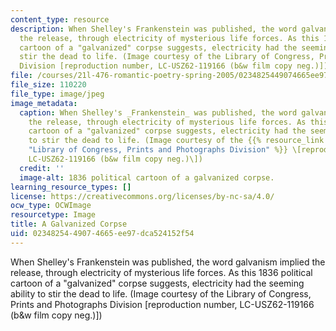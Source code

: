 ```yaml
---
content_type: resource
description: When Shelley's Frankenstein was published, the word galvanism implied
  the release, through electricity of mysterious life forces. As this 1836 political
  cartoon of a "galvanized" corpse suggests, electricity had the seeming ability to
  stir the dead to life. (Image courtesy of the Library of Congress, Prints and Photographs
  Division [reproduction number, LC-USZ62-119166 (b&w film copy neg.)])
file: /courses/21l-476-romantic-poetry-spring-2005/0234825449074665ee97dca524152f54_21l-476s05.jpg
file_size: 110220
file_type: image/jpeg
image_metadata:
  caption: When Shelley's _Frankenstein_ was published, the word galvanism implied
    the release, through electricity of mysterious life forces. As this 1836 political
    cartoon of a "galvanized" corpse suggests, electricity had the seeming ability
    to stir the dead to life. (Image courtesy of the {{% resource_link "45681987-e119-4d9d-b988-45bfe5ba396b"
    "Library of Congress, Prints and Photographs Division" %}} \[reproduction number,
    LC-USZ62-119166 (b&w film copy neg.)\])
  credit: ''
  image-alt: 1836 political cartoon of a galvanized corpse.
learning_resource_types: []
license: https://creativecommons.org/licenses/by-nc-sa/4.0/
ocw_type: OCWImage
resourcetype: Image
title: A Galvanized Corpse
uid: 02348254-4907-4665-ee97-dca524152f54
---
```

When Shelley's Frankenstein was published, the word galvanism implied the release, through electricity of mysterious life forces. As this 1836 political cartoon of a "galvanized" corpse suggests, electricity had the seeming ability to stir the dead to life. (Image courtesy of the Library of Congress, Prints and Photographs Division [reproduction number, LC-USZ62-119166 (b&w film copy neg.)])